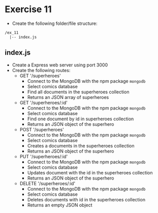 # Exercise 11

- Create the following folder/file structure:

```
/ex_11
  |-- index.js
```

## index.js

- Create a Express web server using port 3000
- Create the following routes:
  - GET '/superheroes'
    - Connect to the MongoDB with the npm package `mongodb`
    - Select comics database
    - Find all documents in the superheroes collection
    - Returns an JSON array of superheroes
  - GET '/superheroes/:id'
    - Connect to the MongoDB with the npm package `mongodb`
    - Select comics database
    - Find one document by id in superheroes collection
    - Returns an JSON object of the superhero
  - POST '/superheroes'
    - Connect to the MongoDB with the npm package `mongodb`
    - Select comics database
    - Creates a documents in the superheroes collection
    - Returns an JSON object of the superhero
  - PUT '/superheroes/:id'
    - Connect to the MongoDB with the npm package `mongodb`
    - Select comics database
    - Updates document with the id in the superheroes collection
    - Returns an JSON object of the superhero
  - DELETE '/superheroes/:id'
    - Connect to the MongoDB with the npm package `mongodb`
    - Select comics database
    - Deletes documents with id in the superheroes collection
    - Returns an empty JSON object
